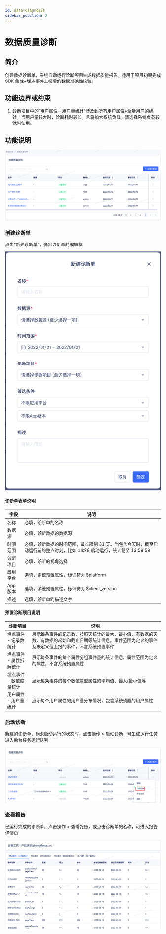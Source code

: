 ```yaml
---
id: data-diagnosis
sidebar_position: 2
---
```


# 数据质量诊断

## 简介[](#jian-jie)

创建数据诊断单，系统自动运行诊断项目生成数据质量报告，适用于项目初期完成 SDK 集成+埋点事件上报后的数据准确性校验。

## 功能边界或约束[](#gong-neng-bian-jie-huo-yue-shu)

1. 诊断项目中的“用户属性 - 用户量统计”涉及到所有用户属性+全量用户的统计，当用户量较大时，诊断耗时较长，且将加大系统负载。请选择系统负载较低时使用。

## 功能说明[](#gong-neng-shuo-ming)

![picture](/img/data-zhenduan_1.png)

### 创建诊断单

点击“新建诊断单”，弹出诊断单的编辑框

![picture](/img/data-zhenduan_2.png)

#### 诊断单表单说明

| 字段     | 说明                                                                                                                     |
| -------- | ------------------------------------------------------------------------------------------------------------------------ |
| 名称     | 必填，诊断单的名称                                                                                                       |
| 数据源   | 必填，诊断数据的数据源                                                                                                   |
| 时间范围 | 必填，诊断数据的时间范围，最长限制 31 天。当包含今天时，截至启动运行前的整点时刻，比如 14:28 启动运行，统计截至 13:59:59 |
| 诊断项目 | 必填，诊断的视角选择                                                                                                     |
| 应用平台 | 选填，系统预置属性，标识符为 $platform                                                                                   |
| App 版本 | 选填，系统预置属性，标识符为 $client_version                                                                             |
| 描述     | 选填，诊断单的描述文字                                                                                                   |

#### 预置诊断项目说明

| 诊断项目                | 说明                                                                                                                                                       |
| ----------------------- | ---------------------------------------------------------------------------------------------------------------------------------------------------------- |
| 埋点事件 - 记录数统计   | 展示每条事件的记录数、按照天统计的最大、最小值、有数据的天数、有数据的起始和截止日期等统计信息。事件范围为定义的事件及未定义但上报的事件，不含系统预置事件 |
| 埋点事件 - 属性拆解统计 | 展示每条事件的每个属性分组事件量的统计信息。属性范围为定义的属性，不含系统预置属性                                                                         |
| 埋点事件 - 数值度量统计 | 展示每条事件的每个数值类型属性的平均值、最大/最小值等                                                                                                      |
| 用户属性 - 用户量统计   | 展示每个用户属性的用户量分布情况，包含系统预置的用户属性                                                                                                   |

### 启动诊断

新建的诊断单，尚未启动运行的状态时，点击操作 > 启动诊断，可生成运行任务进入后台任务运行队列

![picture](/img/data-zhenduan_4.png)

### 查看报告

已运行完成的诊断单，点击操作 > 查看报告，或点击诊断单的名称，可进入报告详情页

![picture](/img/data-zhenduan_3.png)

